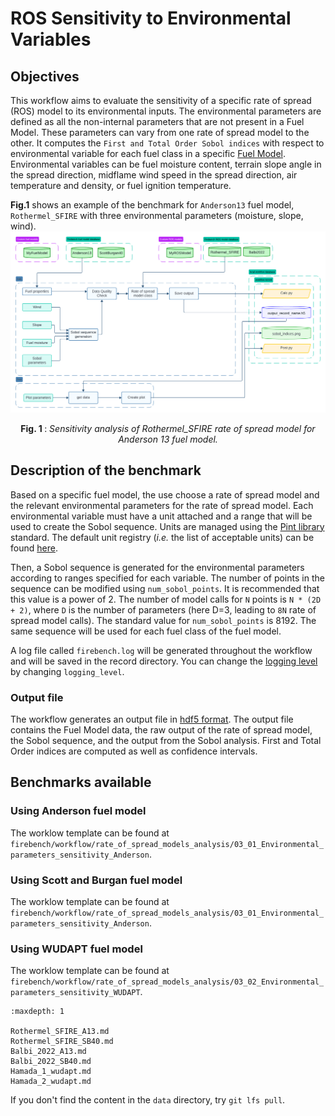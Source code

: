 # ROS Sensitivity to Environmental Variables
## Objectives

This workflow aims to evaluate the sensitivity of a specific rate of spread (ROS) model to its environmental inputs.
The environmental parameters are defined as all the non-internal parameters that are not present in a Fuel Model.
These parameters can vary from one rate of spread model to the other.
It computes the `First and Total Order Sobol indices` with respect to environmental variable for each fuel class in a specific [Fuel Model](../../../../tutorials/change_fuel_model_ros.md).
Environmental variables can be fuel moisture content, terrain slope angle in the spread direction, midflame wind speed in the spread direction, air temperature and density, or fuel ignition temperature. 

**Fig.1**  shows an example of the benchmark for `Anderson13` fuel model, `Rothermel_SFIRE` with three environmental parameters (moisture, slope, wind).
![blockdiagram](../../../../_static/images/Benchmark_0d_sensitivity_ros.png)
<p style="text-align: center;">
    <strong>
        Fig. 1
    </strong>
    :
    <em>
        Sensitivity analysis of Rothermel_SFIRE rate of spread model for Anderson 13 fuel model. 
    </em>
</p>

## Description of the benchmark

Based on a specific fuel model, the use choose a rate of spread model and the relevant environmental parameters for the rate of spread model.
Each environmental variable must have a unit attached and a range that will be used to create the Sobol sequence. Units are managed using the [Pint library](https://pint.readthedocs.io/en/stable/) standard. The default unit registry (*i.e.* the list of acceptable units) can be found [here](https://github.com/hgrecco/pint/blob/master/pint/default_en.txt).

Then, a Sobol sequence is generated for the environmental parameters according to ranges specified for each variable.
The number of points in the sequence can be modified using `num_sobol_points`. It is recommended that this value is a power of 2. The number of model calls for `N` points is `N * (2D + 2)`, where `D` is the number of parameters (here D=3, leading to `8N` rate of spread model calls).
The standard value for `num_sobol_points` is 8192.
The same sequence will be used for each fuel class of the fuel model. 

A log file called `firebench.log` will be generated throughout the workflow and will be saved in the record directory. You can change the [logging level](https://docs.python.org/3/library/logging.html#logging-levels) by changing `logging_level`.

### Output file

The workflow generates an output file in [hdf5 format](https://www.hdfgroup.org/solutions/hdf5/).
The output file contains the Fuel Model data, the raw output of the rate of spread model, the Sobol sequence, and the output from the Sobol analysis. First and Total Order indices are computed as well as confidence intervals.

## Benchmarks available

### Using Anderson fuel model
The worklow template can be found at `firebench/workflow/rate_of_spread_models_analysis/03_01_Environmental_parameters_sensitivity_Anderson`.

### Using Scott and Burgan fuel model
The worklow template can be found at `firebench/workflow/rate_of_spread_models_analysis/03_01_Environmental_parameters_sensitivity_Anderson`.

### Using WUDAPT fuel model
The worklow template can be found at `firebench/workflow/rate_of_spread_models_analysis/03_02_Environmental_parameters_sensitivity_WUDAPT`.

```{toctree}
:maxdepth: 1

Rothermel_SFIRE_A13.md
Rothermel_SFIRE_SB40.md
Balbi_2022_A13.md
Balbi_2022_SB40.md
Hamada_1_wudapt.md
Hamada_2_wudapt.md
```

If you don't find the content in the `data` directory, try `git lfs pull`.